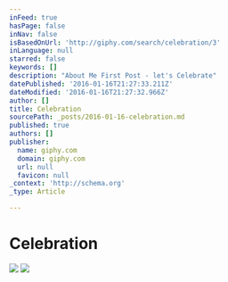 ```yaml
---
inFeed: true
hasPage: false
inNav: false
isBasedOnUrl: 'http://giphy.com/search/celebration/3'
inLanguage: null
starred: false
keywords: []
description: "About Me First Post - let's Celebrate"
datePublished: '2016-01-16T21:27:33.211Z'
dateModified: '2016-01-16T21:27:32.966Z'
author: []
title: Celebration
sourcePath: _posts/2016-01-16-celebration.md
published: true
authors: []
publisher:
  name: giphy.com
  domain: giphy.com
  url: null
  favicon: null
_context: 'http://schema.org'
_type: Article

---
```

# Celebration
![](https://s3-us-west-2.amazonaws.com/the-grid-img/p/617e3cc6c518272a8f97b8c2cf1b6a3ff91ca27c.gif)
![](https://s3-us-west-2.amazonaws.com/the-grid-img/p/6c09cff6445d765250c23187a11ef2ec8b0450bb.gif)